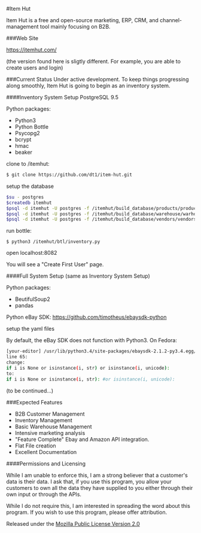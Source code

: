 #Item Hut

Item Hut is a free and open-source marketing, ERP, CRM, and channel-management tool mainly focusing on B2B.

###Web Site

https://itemhut.com/

(the version found here is sligtly different. For example, you are able to create users and login)

###Current Status
Under active development. To keep things progressing along smoothly, Item Hut is going to begin as an inventory system.

####Inventory System Setup
PostgreSQL 9.5

Python packages:
* Python3
* Python Bottle
* Psycopg2
* bcrypt
* hmac
* beaker

clone to /itemhut:
```bash
$ git clone https://github.com/dt1/item-hut.git
```

setup the database
```bash
$su - postgres
$createdb itemhut
$psql -d itemhut -U postgres -f /itemhut/build_database/products/products.sql 
$psql -d itemhut -U postgres -f /itemhut/build_database/warehouse/warhouse.sql 
$psql -d itemhut -U postgres -f /itemhut/build_database/vendors/vendors.sql
```

run bottle:
```
$ python3 /itemhut/btl/inventory.py
```

open localhost:8082

You will see a "Create First User" page.

####Full System Setup
(same as Inventory System Setup)

Python packages:
* BeutifulSoup2
* pandas

Python eBay SDK:
https://github.com/timotheus/ebaysdk-python

setup the yaml files

By default, the eBay SDK does not function with Python3. On Fedora:

```bash
[your-editor] /usr/lib/python3.4/site-packages/ebaysdk-2.1.2-py3.4.egg/ebaysdk/response.py
line 65:
change:
if i is None or isinstance(i, str) or isinstance(i, unicode):
to:
if i is None or isinstance(i, str): #or isinstance(i, unicode):
```

(to be continued...)

###Expected Features
* B2B Customer Management
* Inventory Management
* Basic Warehouse Management
* Intensive marketing analysis
* "Feature Complete" Ebay and Amazon API integration.
* Flat File creation
* Excellent Documentation

####Permissions and Licensing

While I am unable to enforce this, I am a strong believer that a customer's data is their data. I ask that, if you use this program, you allow your customers to own all the data they have supplied to you either through their own input or through the APIs.

While I do not require this, I am interested in spreading the word about this program. If you wish to use this program, please offer attribution.

Released under the [Mozilla Public License
Version 2.0](http://www.mozilla.org/MPL/2.0/)
